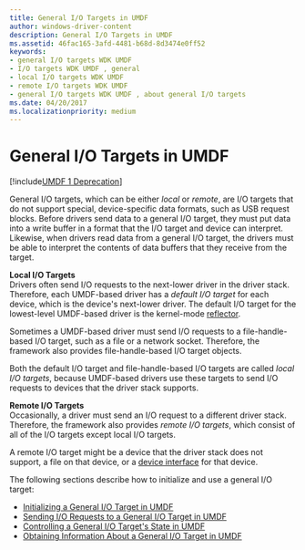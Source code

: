 ```yaml
---
title: General I/O Targets in UMDF
author: windows-driver-content
description: General I/O Targets in UMDF
ms.assetid: 46fac165-3afd-4481-b68d-8d3474e0ff52
keywords:
- general I/O targets WDK UMDF
- I/O targets WDK UMDF , general
- local I/O targets WDK UMDF
- remote I/O targets WDK UMDF
- general I/O targets WDK UMDF , about general I/O targets
ms.date: 04/20/2017
ms.localizationpriority: medium
---
```


# General I/O Targets in UMDF


[!include[UMDF 1 Deprecation](../umdf-1-deprecation.md)]

General I/O targets, which can be either *local* or *remote*, are I/O targets that do not support special, device-specific data formats, such as USB request blocks. Before drivers send data to a general I/O target, they must put data into a write buffer in a format that the I/O target and device can interpret. Likewise, when drivers read data from a general I/O target, the drivers must be able to interpret the contents of data buffers that they receive from the target.

<a href="" id="local-i-o-targets-------"></a>**Local I/O Targets**   
Drivers often send I/O requests to the next-lower driver in the driver stack. Therefore, each UMDF-based driver has a *default I/O target* for each device, which is the device's next-lower driver. The default I/O target for the lowest-level UMDF-based driver is the kernel-mode [reflector](overview-of-the-umdf.md).

Sometimes a UMDF-based driver must send I/O requests to a file-handle-based I/O target, such as a file or a network socket. Therefore, the framework also provides file-handle-based I/O target objects.

Both the default I/O target and file-handle-based I/O targets are called *local I/O targets*, because UMDF-based drivers use these targets to send I/O requests to devices that the driver stack supports.

<a href="" id="remote-i-o-targets-------"></a>**Remote I/O Targets**   
Occasionally, a driver must send an I/O request to a different driver stack. Therefore, the framework also provides *remote I/O targets*, which consist of all of the I/O targets except local I/O targets.

A remote I/O target might be a device that the driver stack does not support, a file on that device, or a [device interface](using-device-interfaces-in-umdf-drivers.md) for that device.

The following sections describe how to initialize and use a general I/O target:

-   [Initializing a General I/O Target in UMDF](initializing-a-general-i-o-target-in-umdf.md)
-   [Sending I/O Requests to a General I/O Target in UMDF](sending-i-o-requests-to-a-general-i-o-target-in-umdf.md)
-   [Controlling a General I/O Target's State in UMDF](controlling-a-general-i-o-target-s-state-in-umdf.md)
-   [Obtaining Information About a General I/O Target in UMDF](obtaining-information-about-a-general-i-o-target-in-umdf.md)

 

 





